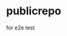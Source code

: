 # publicrepo
for e2e test











































































































































































































































































































